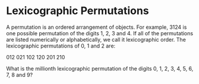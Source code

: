 # Lexicographic Permutations

<p>A permutation is an ordered arrangement of objects. For example, 3124 is one possible permutation of the digits 1, 2, 3 and 4. If all of the permutations are listed numerically or alphabetically, we call it lexicographic order. The lexicographic permutations of 0, 1 and 2 are:</p>
<p class="center">012   021   102   120   201   210</p>
<p>What is the millionth lexicographic permutation of the digits 0, 1, 2, 3, 4, 5, 6, 7, 8 and 9?</p>
